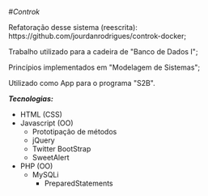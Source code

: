 #<i>Controk</i>
<p>Refatoração desse sistema (reescrita): https://github.com/jourdanrodrigues/controk-docker;</p>
<p>Trabalho utilizado para a cadeira de "Banco de Dados I";</p>
<p>Princípios implementados em "Modelagem de Sistemas";</p>
<p>Utilizado como App para o programa "S2B".</p>
<p><b><i>Tecnologias:</i></b>
  <ul>
    <li>HTML (CSS)</li>
    <li>Javascript (OO)
      <ul>
        <li>Prototipação de métodos</li>
        <li>jQuery</li>
        <li>Twitter BootStrap</li>
        <li>SweetAlert</li>
      </ul>
    </li>
    <li>PHP (OO)
      <ul>
        <li>MySQLi
          <ul>
            <li>PreparedStatements</li>
          </ul>
        </li>
      </ul>
    </li>
  </ul>
</p>
